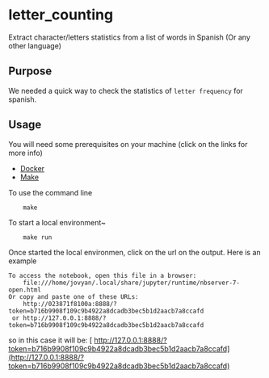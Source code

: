 # letter_counting

Extract character/letters statistics from a list of words in Spanish (Or any other language)

## Purpose

We needed a quick way to check the statistics of `letter frequency` for spanish.

## Usage

You will need some prerequisites on your machine (click on the links for more info)

- [Docker](https://docs.docker.com/docker-for-windows/)
- [Make](https://stackoverflow.com/questions/32127524/how-to-install-and-use-make-in-windows)

To use the command line

        make 

To start a local environment~

        make run

Once started the local environmen, click on the url on the output. Here is an example


    To access the notebook, open this file in a browser:
        file:///home/jovyan/.local/share/jupyter/runtime/nbserver-7-open.html
    Or copy and paste one of these URLs:
        http://023871f8100a:8888/?token=b716b9908f109c9b4922a8dcadb3bec5b1d2aacb7a8ccafd
     or http://127.0.0.1:8888/?token=b716b9908f109c9b4922a8dcadb3bec5b1d2aacb7a8ccafd

so in this case it will be: [ http://127.0.0.1:8888/?token=b716b9908f109c9b4922a8dcadb3bec5b1d2aacb7a8ccafd](http://127.0.0.1:8888/?token=b716b9908f109c9b4922a8dcadb3bec5b1d2aacb7a8ccafd)






